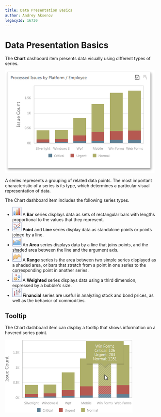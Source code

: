 ```yaml
---
title: Data Presentation Basics
author: Andrey Aksenov
legacyId: 16730
---
```

# Data Presentation Basics
The **Chart** dashboard item presents data visually using different types of series.

![ChartDashboardItem_Web](../../../../images/img22473.png)

A series represents a grouping of related data points. The most important characteristic of a series is its type, which determines a particular visual representation of data.

The Chart dashboard item includes the following series types.
* ![Charts_SeriesTypes_Bar_Icon](../../../../images/img18730.png) A **Bar** series displays data as sets of rectangular bars with lengths proportional to the values that they represent.
* ![Charts_SeriesTypes_Line_Icon](../../../../images/img18746.png) **Point** and **Line** series display data as standalone points or points joined by a line.
* ![Charts_SeriesTypes_Area_Icon](../../../../images/img18728.png) An **Area** series displays data by a line that joins points, and the shaded area between the line and the argument axis.
* ![Charts_SeriesTypes_RangeArea_Icon](../../../../images/img18748.png) A **Range** series is the area between two simple series displayed as a shaded area, or bars that stretch from a point in one series to the corresponding point in another series.
* ![Charts_SeriesTypes_Bubble_Icon](../../../../images/img18732.png) A **Weighted** series displays data using a third dimension, expressed by a bubble's size.
* ![Charts_SeriesTypes_HighLowClose_Icon](../../../../images/img18744.png) **Financial** series are useful in analyzing stock and bond prices, as well as the behavior of commodities.

## Tooltip
The Chart dashboard item can display a tooltip that shows information on a hovered series point.

![Chart_CrosshairLabel_Web](../../../../images/img22474.png)